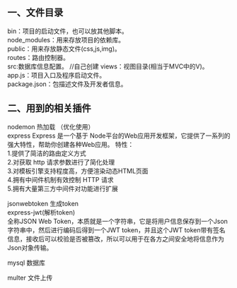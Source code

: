 ## 一、文件目录
  

bin：项目的启动文件，也可以放其他脚本。  
node_modules：用来存放项目的依赖库。  
public：用来存放静态文件(css,js,img)。  
routes：路由控制器。  
src:数据库信息配置。  //自己创建
views：视图目录(相当于MVC中的V)。  
app.js：项目入口及程序启动文件。  
package.json：包描述文件及开发者信息。  


## 二、用到的相关插件


nodemon  热加载 （优化使用）  
express
Express 是一个基于 Node平台的Web应用开发框架，它提供了一系列的强大特性，帮助你创建各种Web应用。
特性：  
1.提供了简洁的路由定义方式  
2.对获取 http 请求参数进行了简化处理  
3.对模板引擎支持程度高，方便渲染动态HTML页面  
4.拥有中间件机制有效控制 HTTP 请求  
5.拥有大量第三方中间件对功能进行扩展  

jsonwebtoken 生成token  
express-jwt(解析token)  
全称JSON Web Token，本质就是一个字符串，它是将用户信息保存到一个Json字符串中，然后进行编码后得到一个JWT token，并且这个JWT token带有签名信息，接收后可以校验是否被篡改，所以可以用于在各方之间安全地将信息作为Json对象传输。  

mysql 数据库


multer 文件上传